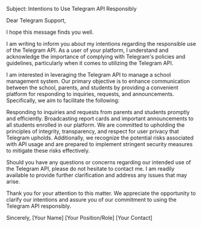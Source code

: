 Subject: Intentions to Use Telegram API Responsibly

Dear Telegram Support,

I hope this message finds you well.

I am writing to inform you about my intentions regarding the responsible use of the Telegram API. As a user of your platform, I understand and acknowledge the importance of complying with Telegram's policies and guidelines, particularly when it comes to utilizing the Telegram API.

I am interested in leveraging the Telegram API to manage a school management system. Our primary objective is to enhance communication between the school, parents, and students by providing a convenient platform for responding to inquiries, requests, and announcements. Specifically, we aim to facilitate the following:

Responding to inquiries and requests from parents and students promptly and efficiently.
Broadcasting report cards and important announcements to all students enrolled in our platform.
We are committed to upholding the principles of integrity, transparency, and respect for user privacy that Telegram upholds. Additionally, we recognize the potential risks associated with API usage and are prepared to implement stringent security measures to mitigate these risks effectively.

Should you have any questions or concerns regarding our intended use of the Telegram API, please do not hesitate to contact me. I am readily available to provide further clarification and address any issues that may arise.

Thank you for your attention to this matter. We appreciate the opportunity to clarify our intentions and assure you of our commitment to using the Telegram API responsibly.

Sincerely,
[Your Name]
[Your Position/Role]
[Your Contact]